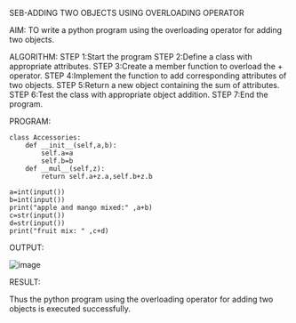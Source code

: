 SEB-ADDING TWO OBJECTS USING OVERLOADING OPERATOR

AIM:
TO write a python program using the overloading operator for adding two objects.

ALGORITHM:
   STEP 1:Start the program
   STEP 2:Define a class with appropriate attributes.
   STEP 3:Create a member function to overload the + operator.
   STEP 4:Implement the function to add corresponding attributes of two objects.
   STEP 5:Return a new object containing the sum of attributes.
   STEP 6:Test the class with appropriate object addition.
   STEP 7:End the program.

PROGRAM:
 
```
class Accessories:
    def __init__(self,a,b):
        self.a=a
        self.b=b
    def __mul__(self,z):
        return self.a+z.a,self.b+z.b
        
a=int(input())
b=int(input())
print("apple and mango mixed:" ,a+b)
c=str(input())
d=str(input())
print("fruit mix: " ,c+d)
```

OUTPUT:


![image](https://github.com/user-attachments/assets/0304b366-68ee-4a53-b851-6bd3f4423e90)



RESULT:

Thus the python program using the overloading operator for adding two objects is executed successfully.




